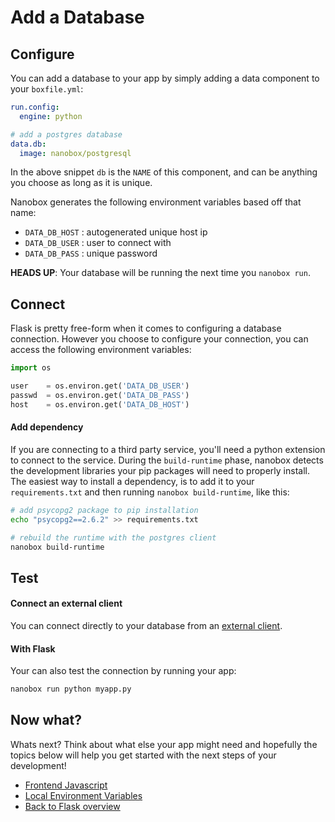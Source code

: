 # Add a Database

## Configure
You can add a database to your app by simply adding a data component to your `boxfile.yml`:

<div class="meta expand" data-method="snippet" data-params="data.db" ></div>

```yaml
run.config:
  engine: python

# add a postgres database
data.db:
  image: nanobox/postgresql
```

In the above snippet `db` is the `NAME` of this component, and can be anything you choose as long as it is unique.

Nanobox generates the following environment variables based off that name:

* `DATA_DB_HOST` : autogenerated unique host ip
* `DATA_DB_USER` : user to connect with
* `DATA_DB_PASS` : unique password

**HEADS UP**: Your database will be running the next time you `nanobox run`.

## Connect
Flask is pretty free-form when it comes to configuring a database connection. However you choose to configure your connection, you can access the following environment variables:

```python
import os

user    = os.environ.get('DATA_DB_USER')
passwd  = os.environ.get('DATA_DB_PASS')
host    = os.environ.get('DATA_DB_HOST')
```

#### Add dependency
If you are connecting to a third party service, you'll need a python extension to connect to the service. During the `build-runtime` phase, nanobox detects the development libraries your pip packages will need to properly install. The easiest way to install a dependency, is to add it to your `requirements.txt` and then running `nanobox build-runtime`, like this:

```bash
# add psycopg2 package to pip installation
echo "psycopg2==2.6.2" >> requirements.txt

# rebuild the runtime with the postgres client
nanobox build-runtime
```

## Test

#### Connect an external client
You can connect directly to your database from an <a href="https://docs.nanobox.io/local-dev/managing-local-data/" target="\_blank">external client</a>.

#### With Flask
Your can also test the connection by running your app:

```bash
nanobox run python myapp.py
```

## Now what?
Whats next? Think about what else your app might need and hopefully the topics below will help you get started with the next steps of your development!

* [Frontend Javascript](/python/flask/frontend-javascript)
* [Local Environment Variables](/python/flask/local-evars)
* [Back to Flask overview](/python/flask)
